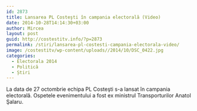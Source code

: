 ```yaml
---
id: 2873
title: Lansarea PL Costeşti în campania electorală (Video)
date: 2014-10-28T14:14:30+03:00
author: Mircea
layout: post
guid: http://costestitv.info/?p=2873
permalink: /stiri/lansarea-pl-costesti-campania-electorala-video/
image: /costestitv/wp-content/uploads//2014/10/DSC_0422.jpg
categories:
  - Electorala 2014
  - Politică
  - Știri
---
```

La data de 27 octombrie echipa PL Costeşti s-a lansat în campania electorală. Ospetele evenimentului a fost ex ministrul Transporturilor Anatol Şalaru.<!--more-->

&nbsp;